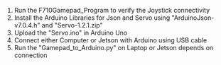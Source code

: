 1. Run the F710Gamepad_Program to verify the Joystick connectivity
2. Install the Arduino Libraries for Json and Servo using "ArduinoJson-v7.0.4.h" and "Servo-1.2.1.zip"
4. Upload the "Servo.ino" in Arduino Uno
5. Connect either Computer or Jetson with Arduino using USB cable
6. Run the "Gamepad_to_Arduino.py" on Laptop or Jetson depends on connection
